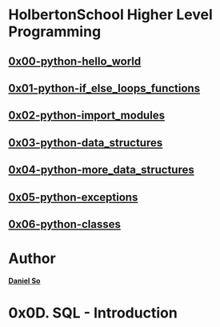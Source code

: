 # HolbertonSchool Higher Level Programming

## [0x00-python-hello_world](./0x00-python-hello_world)
## [0x01-python-if_else_loops_functions](./0x01-python-if_else_loops_functions)
## [0x02-python-import_modules](./0x02-python-import_modules)
## [0x03-python-data_structures](./0x03-python-data_structures)
## [0x04-python-more_data_structures](./0x04-python-more_data_structures)
## [0x05-python-exceptions](0x05-python-exceptions)
## [0x06-python-classes](./0x06-python-classes)

# Author

**[Daniel So](http://github.com/djso89)**
# 0x0D. SQL - Introduction
